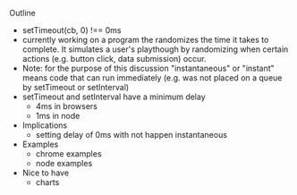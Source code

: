 Outline
- setTimeout(cb, 0) !== 0ms 
- currently working on a program the randomizes the time it takes to complete.  It simulates a user's playthough by randomizing when certain actions (e.g. button click, data submission) occur. 
- Note: for the purpose of this discussion "instantaneous" or "instant" means code that can run immediately (e.g. was not placed on a queue by setTimeout or setInterval) 
- setTimeout and setInterval have a minimum delay
  - 4ms in browsers
  - 1ms in node
- Implications
  - setting delay of 0ms with not happen instantaneous 
- Examples
  - chrome examples
  - node examples
- Nice to have
  - charts
  
